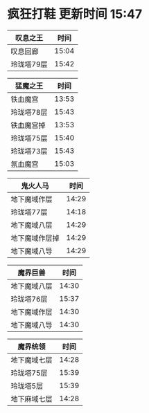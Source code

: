 # 疯狂打鞋 更新时间 15:47

| 叹息之王   | 时间    |
|--------|-------|
| 叹息回廊 | 15:04 |
| 玲珑塔79层 | 15:42 |

| 猛魔之王   | 时间    |
|--------|-------|
| 铁血魔宫 | 13:53 |
| 玲珑塔78层 | 15:43 |
| 铁血魔宫掉 | 13:53 |
| 玲珑塔75层 | 15:40 |
| 玲珑塔73层 | 15:43 |
| 氛血魔宫 | 15:03 |

| 鬼火人马   | 时间    |
|--------|-------|
| 地下魔域作层 | 14:29 |
| 玲珑塔77层 | 14:18 |
| 地下魔域八层 | 14:29 |
| 地下魔域作层掉 | 14:29 |
| 地下魔域八导 | 14:29 |

| 魔界巨兽   | 时间    |
|--------|-------|
| 地下魔域八层 | 14:30 |
| 玲珑塔76层 | 15:37 |
| 地下魔域作层 | 14:30 |
| 地下魔域八导 | 14:30 |

| 魔界统领   | 时间    |
|--------|-------|
| 地下魔域七层 | 14:28 |
| 玲珑塔75层 | 15:39 |
| 玲珑塔5层 | 15:39 |
| 地下麻域七层 | 14:28 |